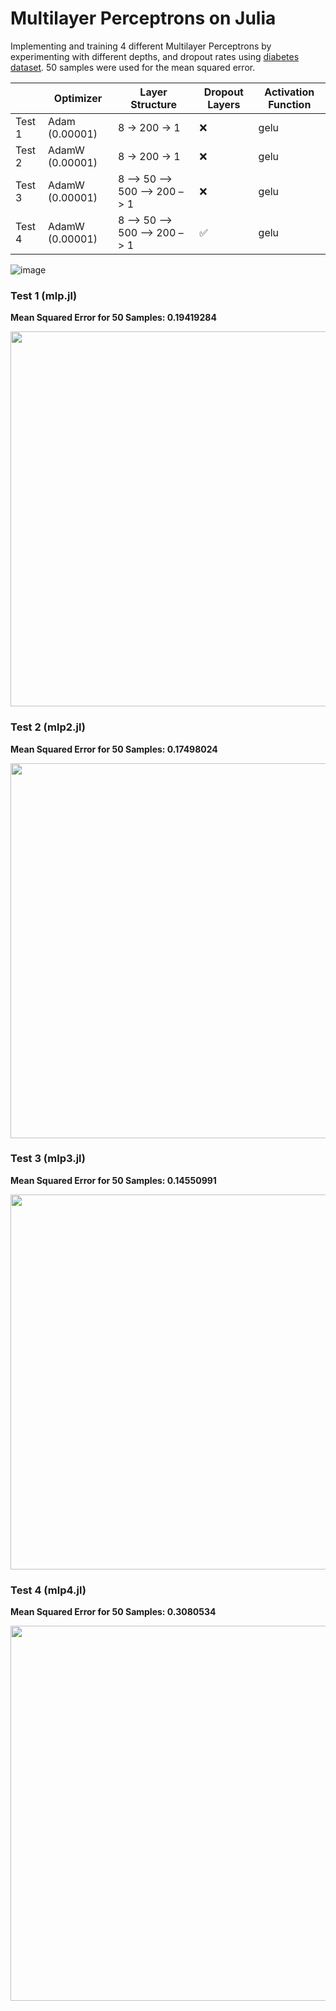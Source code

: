 # Multilayer Perceptrons on Julia

Implementing and training 4 different Multilayer Perceptrons by experimenting with different depths, and dropout rates using [diabetes dataset](https://www.kaggle.com/datasets/mathchi/diabetes-data-set). 50 samples were used for the mean squared error.

|   | Optimizer | Layer Structure | Dropout Layers | Activation Function |
| --- | --- | --- | --- | --- |
| Test 1  | Adam (0.00001)  | 8 -> 200 -> 1  | ❌  |  gelu  |
| Test 2  | AdamW (0.00001)  | 8 -> 200 -> 1  | ❌  | gelu  |
| Test 3  | AdamW (0.00001) | 8 –> 50 –> 500 –> 200 –> 1   | ❌  | gelu  |
| Test 4  | AdamW (0.00001) | 8 –> 50 –> 500 –> 200 –> 1   | ✅  | gelu  |

![image](https://github.com/user-attachments/assets/ae17c142-11cf-4035-85b0-004e22dc8902)

### Test 1 (mlp.jl)

**Mean Squared Error for 50 Samples: 0.19419284**

<img src="https://github.com/user-attachments/assets/5e875566-5e8a-45be-85f4-063bae2f7785" width="600">

### Test 2 (mlp2.jl)

**Mean Squared Error for 50 Samples: 0.17498024**

<img src="https://github.com/user-attachments/assets/6b9f7571-c85d-4a65-9489-ed65ea252f26" width="600">

### Test 3 (mlp3.jl)

**Mean Squared Error for 50 Samples: 0.14550991**

<img src="https://github.com/user-attachments/assets/517d0282-3af6-46e7-b936-89cc28e77af5" width="600">

### Test 4 (mlp4.jl)

**Mean Squared Error for 50 Samples: 0.3080534**

<img src="https://github.com/user-attachments/assets/08ec805b-c715-4e19-a783-7cc467f33202" width="600">
